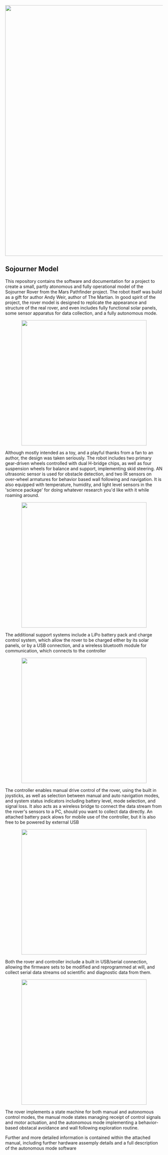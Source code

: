 
<img src="https://github.com/user-attachments/assets/2af0d8b0-47ad-464d-9fad-072bb90bf590" width="800">

<h2>Sojourner Model</h2>

This repository contains the software and documentation for a project to create a small, partly atonomous and fully operational model of the Sojourner Rover from the Mars Pathfinder project. The robot itself was build as a gift for author Andy Weir, author of The Martian. In good spirit of the project, the rover model is designed to replicate the appearance and structure of the real rover, and even includes fully functional solar panels, some sensor apparatus for data collection, and a fully autonomous mode. 

<p align="center">
<img src="https://github.com/user-attachments/assets/b0d0ef0e-d3b2-4624-ac28-bd54b6df87bb" width="400">
</p>

Although mostly intended as a toy, and a playful thanks from a fan to an author, the design was taken seriously. The robot includes two primary gear-driven wheels controlled with dual H-bridge chips, as well as four suspension wheels for balance and support, implementing skid steering. AN ultrasonic sensor is used for obstacle detection, and two IR sensors on over-wheel armatures for behavior based wall following and navigation. It is also equipped with temperature, humidity, and light level sensors in the 'science package' for doing whatever research you'd like with it while roaming around.

<p align="center">
<img src="https://github.com/user-attachments/assets/42deddfd-5fa6-4c86-9a66-0450a2eb8264" width="400">
</p>

The additional support systems include a LiPo battery pack and charge control system, which allow the rover to be charged either by its solar panels, or by a USB connection, and a wireless bluetooth module for communication, which connects to the controller

<p align="center">
<img src="https://github.com/user-attachments/assets/8ce7428d-272b-43bf-84aa-6d6815e1921a" width="400">
</p>

The controller enables manual drive control of the rover, using the built in joysticks, as well as selection between manual and auto navigation modes, and system status indicators including battery level, mode selection, and signal loss. It also acts as a wireless bridge to connect the data stream from the rover's sensors to a PC, should you want to collect data directly. An attached battery pack alows for mobile use of the controller, but it is also free to be powered by external USB

<p align="center">
<img src="https://github.com/user-attachments/assets/ecb72c47-8c8d-41e1-bcd7-afadda83822d" width="400">
</p>

Both the rover and controller include a built in USB/serial connection, allowing the firmware sets to be modified and reprogrammed at will, and collect serial data streams od scientific and diagnostic data from them.

<p align="center">
<img src="https://github.com/user-attachments/assets/89eb5d91-1fd4-48ff-b593-5f99b17cc945" width="400">
</p>

The rover implements a state machine for both manual and autonomous control modes, the manual mode states managing receipt of control signals and motor actuation, and the autonomous mode implementing a behavior-based obstacal avoidance and wall following exploration routine.

Further and more detailed information is contained within the attached manual, including further hardware assemply details and a full description of the autonomous mode software






